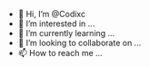 - 👋 Hi, I’m @Codixc
- 👀 I’m interested in ...
- 🌱 I’m currently learning ...
- 💞️ I’m looking to collaborate on ...
- 📫 How to reach me ...

<!---
Codixc/Codixc is a ✨ special ✨ repository because its `README.md` (this file) appears on your GitHub profile.
You can click the Preview link to take a look at your changes.
--->
